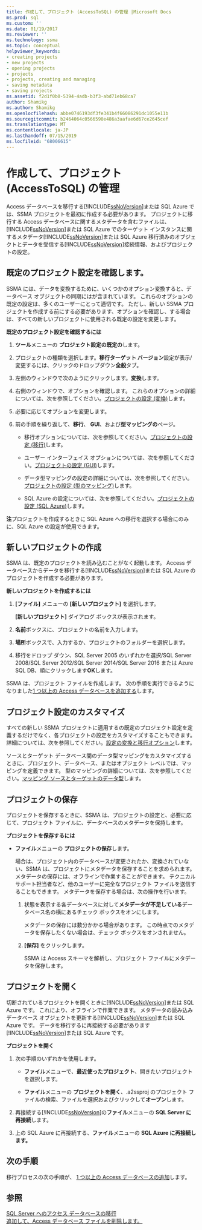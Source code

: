 ```yaml
---
title: 作成して、プロジェクト (AccessToSQL) の管理 |Microsoft Docs
ms.prod: sql
ms.custom: ''
ms.date: 01/19/2017
ms.reviewer: ''
ms.technology: ssma
ms.topic: conceptual
helpviewer_keywords:
- creating projects
- new projects
- opening projects
- projects
- projects, creating and managing
- saving metadata
- saving projects
ms.assetid: f2d1f0b0-5394-4adb-b3f3-abd71eb68ca7
author: Shamikg
ms.author: Shamikg
ms.openlocfilehash: abbe0746193df3fe341b4f66086291dc1055e11b
ms.sourcegitcommit: b2464064c0566590e486a3aafae6d67ce2645cef
ms.translationtype: MT
ms.contentlocale: ja-JP
ms.lasthandoff: 07/15/2019
ms.locfileid: "68006615"
---
```

# <a name="creating-and-managing-projects-accesstosql"></a>作成して、プロジェクト (AccessToSQL) の管理
Access データベースを移行する[!INCLUDE[ssNoVersion](../../includes/ssnoversion-md.md)]または SQL Azure では、SSMA プロジェクトを最初に作成する必要があります。 プロジェクトに移行する Access データベースに関するメタデータを含むファイルは、[!INCLUDE[ssNoVersion](../../includes/ssnoversion-md.md)]または SQL Azure でのターゲット インスタンスに関するメタデータ[!INCLUDE[ssNoVersion](../../includes/ssnoversion-md.md)]または SQL Azure 移行済みのオブジェクトとデータを受信する[!INCLUDE[ssNoVersion](../../includes/ssnoversion-md.md)]接続情報、およびプロジェクトの設定。  
  
## <a name="reviewing-default-project-settings"></a>既定のプロジェクト設定を確認します。  
SSMA には、データを変換するために、いくつかのオプション変換すると、データベース オブジェクトの同期にはが含まれています。 これらのオプションの既定の設定は、多くのユーザーにとって適切です。 ただし、新しい SSMA プロジェクトを作成する前にする必要があります、オプションを確認し、する場合は、すべての新しいプロジェクトに使用される既定の設定を変更します。  
  
**既定のプロジェクト設定を確認するには**  
  
1.  **ツール**メニューの **プロジェクト設定の既定の**します。  
  
2.  プロジェクトの種類を選択します。**移行ターゲット バージョン**設定が表示/変更するには、クリックのドロップダウン**全般**タブ。  
  
3.  左側のウィンドウで次のようにクリックします。**変換**します。  
  
4.  右側のウィンドウで、オプションを確認します。 これらのオプションの詳細については、次を参照してください。[プロジェクトの設定 (変換)](https://msdn.microsoft.com/bcebc635-c638-4ddb-924c-b9ccfef86388)します。  
  
5.  必要に応じてオプションを変更します。  
  
6.  前の手順を繰り返して、**移行**、 **GUI**、および**型マッピングの**ページ。  
  
    -   移行オプションについては、次を参照してください。[プロジェクトの設定 (移行)](https://msdn.microsoft.com/4caebc9c-8680-4b99-a8fa-89c43161c95d)します。  
  
    -   ユーザー インターフェイス オプションについては、次を参照してください。[プロジェクトの設定 (GUI)](https://msdn.microsoft.com/cf06baf1-8714-48a3-95dc-781f6ca53693)します。  
  
    -   データ型マッピングの設定の詳細については、次を参照してください。[プロジェクトの設定 (型のマッピング)](https://msdn.microsoft.com/b87b9683-abed-4677-8c50-18bdba704655)します。  
  
    -   SQL Azure の設定については、次を参照してください。[プロジェクトの設定 (SQL Azure)](https://msdn.microsoft.com/bbb8a204-d0e4-4f0b-9709-271feb1f136e)します。  
  
**注**プロジェクトを作成するときに SQL Azure への移行を選択する場合にのみに、SQL Azure の設定が使用できます。  
  
## <a name="creating-new-projects"></a>新しいプロジェクトの作成  
SSMA は、既定のプロジェクトを読み込むことがなく起動します。 Access データベースからデータを移行する[!INCLUDE[ssNoVersion](../../includes/ssnoversion-md.md)]または SQL Azure のプロジェクトを作成する必要があります。  
  
**新しいプロジェクトを作成するには**  
  
1.  **[ファイル]** メニューの **[新しいプロジェクト]** を選択します。  
  
    **[新しいプロジェクト]** ダイアログ ボックスが表示されます。  
  
2.  **名前**ボックスに、プロジェクトの名前を入力します。  
  
3.  **場所**ボックスで、入力するか、プロジェクトのフォルダーを選択します。  
  
4.  移行をドロップ ダウン、SQL Server 2005 のいずれかを選択/SQL Server 2008/SQL Server 2012/SQL Server 2014/SQL Server 2016 または Azure SQL DB、順にクリックします**OK**します。  
  
SSMA は、プロジェクト ファイルを作成します。 次の手順を実行できるようになりました[1 つ以上の Access データベースを追加する](adding-and-removing-access-database-files-accesstosql.md)します。  
  
## <a name="customizing-project-settings"></a>プロジェクト設定のカスタマイズ  
すべての新しい SSMA プロジェクトに適用するの既定のプロジェクト設定を定義するだけでなく、各プロジェクトの設定をカスタマイズすることもできます。 詳細については、次を参照してください。[設定の変換と移行オプション](setting-conversion-and-migration-options-accesstosql.md)します。  
  
ソースとターゲット データベース間のデータ型マッピングをカスタマイズするときに、プロジェクト、データベース、またはオブジェクト レベルでは、マッピングを定義できます。 型のマッピングの詳細については、次を参照してください。[マッピング ソースとターゲットのデータ型](mapping-source-and-target-data-types-accesstosql.md)します。  
  
## <a name="saving-projects"></a>プロジェクトの保存  
プロジェクトを保存するときに、SSMA は、プロジェクトの設定と、必要に応じて、プロジェクト ファイルに、データベースのメタデータを保持します。  
  
**プロジェクトを保存するには**  
  
-   **ファイル**メニューの **プロジェクトの保存**します。  
  
    場合は、プロジェクト内のデータベースが変更されたか、変換されていない、SSMA は、プロジェクトにメタデータを保存することを求められます。 メタデータの保存には、オフラインで作業することができます。 テクニカル サポート担当者など、他のユーザーに完全なプロジェクト ファイルを送信することもできます。 メタデータを保存する場合は、次の操作を行います。  
  
    1.  状態を表示する各データベースに対して**メタデータが不足している**データベース名の横にあるチェック ボックスをオンにします。  
  
        メタデータの保存には数分かかる場合があります。 この時点でのメタデータを保存したくない場合は、チェック ボックスをオンされません。  
  
    2.  **[保存]** をクリックします。  
  
        SSMA は Access スキーマを解析し、プロジェクト ファイルにメタデータを保存します。  
  
## <a name="opening-projects"></a>プロジェクトを開く  
切断されているプロジェクトを開くときに[!INCLUDE[ssNoVersion](../../includes/ssnoversion-md.md)]または SQL Azure です。 これにより、オフラインで作業できます。 メタデータの読み込みデータベース オブジェクトを更新する[!INCLUDE[ssNoVersion](../../includes/ssnoversion-md.md)]または SQL Azure です。 データを移行するに再接続する必要があります[!INCLUDE[ssNoVersion](../../includes/ssnoversion-md.md)]または SQL Azure です。  
  
**プロジェクトを開く**  
  
1.  次の手順のいずれかを使用します。  
  
    -   **ファイル**メニューで、**最近使ったプロジェクト**、開きたいプロジェクトを選択します。  
  
    -   **ファイル**メニューの **プロジェクトを開く**、.a2ssproj のプロジェクト ファイルの検索、ファイルを選択およびクリックして**オープン**します。  
  
2.  再接続する[!INCLUDE[ssNoVersion](../../includes/ssnoversion-md.md)]の**ファイル**メニューの  **SQL Server に再接続**します。  
  
3.  上の SQL Azure に再接続する、**ファイル**メニューの  **SQL Azure に再接続します。**  
  
## <a name="next-step"></a>次の手順  
移行プロセスの次の手順が、 [1 つ以上の Access データベースの追加](adding-and-removing-access-database-files-accesstosql.md)します。  
  
## <a name="see-also"></a>参照  
[SQL Server へのアクセス データベースの移行](migrating-access-databases-to-sql-server-azure-sql-db-accesstosql.md)  
[追加して、Access データベース ファイルを削除します。](adding-and-removing-access-database-files-accesstosql.md)  
  
